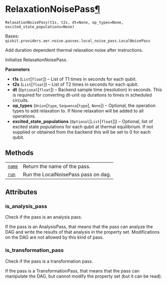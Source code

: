 # RelaxationNoisePass[¶](#relaxationnoisepass "Permalink to this headline")

<span id="undefined" />

`RelaxationNoisePass(t1s, t2s, dt=None, op_types=None, excited_state_populations=None)`

Bases: `qiskit.providers.aer.noise.passes.local_noise_pass.LocalNoisePass`

Add duration dependent thermal relaxation noise after instructions.

Initialize RelaxationNoisePass.

**Parameters**

*   **t1s** (`List`\[`float`]) – List of T1 times in seconds for each qubit.
*   **t2s** (`List`\[`float`]) – List of T2 times in seconds for each qubit.
*   **dt** (`Optional`\[`float`]) – Backend sample time (resolution) in seconds. This is required for converting dt-unit op durations to times in scheduled circuits.
*   **op\_types** (`Union`\[`type`, `Sequence`\[`type`], `None`]) – Optional, the operation types to add relaxation to. If None relaxation will be added to all operations.
*   **excited\_state\_populations** (`Optional`\[`List`\[`float`]]) – Optional, list of excited state populations for each qubit at thermal equilibrium. If not supplied or obtained from the backend this will be set to 0 for each qubit.

## Methods

|                                                                                                                                                                         |                                     |
| ----------------------------------------------------------------------------------------------------------------------------------------------------------------------- | ----------------------------------- |
| [`name`](qiskit.providers.aer.noise.RelaxationNoisePass.name#qiskit.providers.aer.noise.RelaxationNoisePass.name "qiskit.providers.aer.noise.RelaxationNoisePass.name") | Return the name of the pass.        |
| [`run`](qiskit.providers.aer.noise.RelaxationNoisePass.run#qiskit.providers.aer.noise.RelaxationNoisePass.run "qiskit.providers.aer.noise.RelaxationNoisePass.run")     | Run the LocalNoisePass pass on dag. |

## Attributes

<span id="undefined" />

### is\_analysis\_pass

Check if the pass is an analysis pass.

If the pass is an AnalysisPass, that means that the pass can analyze the DAG and write the results of that analysis in the property set. Modifications on the DAG are not allowed by this kind of pass.

<span id="undefined" />

### is\_transformation\_pass

Check if the pass is a transformation pass.

If the pass is a TransformationPass, that means that the pass can manipulate the DAG, but cannot modify the property set (but it can be read).
